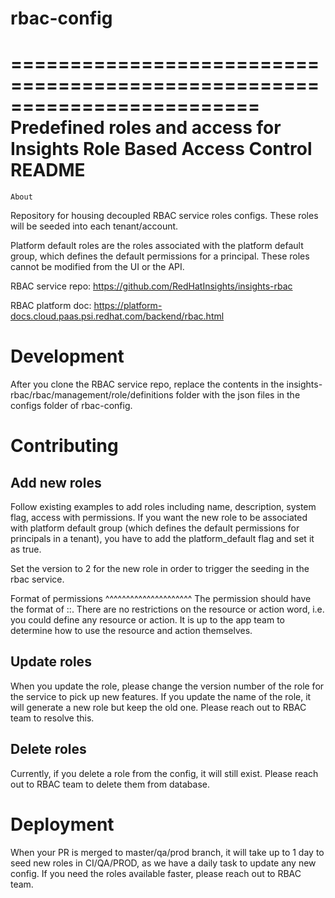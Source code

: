 # rbac-config

=========================================================================
Predefined roles and access for Insights Role Based Access Control README
=========================================================================

~~~~~
About
~~~~~

Repository for housing decoupled RBAC service roles configs. These roles will be seeded into each
tenant/account.

Platform default roles are the roles associated with the platform default group, which defines the default
permissions for a principal. These roles cannot be modified from the UI or the API.

RBAC service repo: https://github.com/RedHatInsights/insights-rbac

RBAC platform doc: https://platform-docs.cloud.paas.psi.redhat.com/backend/rbac.html

Development
===========

After you clone the RBAC service repo, replace the contents in the insights-rbac/rbac/management/role/definitions folder 
with the json files in the configs folder of rbac-config.


Contributing
=============

Add new roles
-------------
Follow existing examples to add roles including name, description, system flag, access with permissions.
If you want the new role to be associated with platform default group (which defines the default permissions
for principals in a tenant), you have to add the platform_default flag and set it as true.

Set the version to 2 for the new role in order to trigger the seeding in the rbac service.

Format of permissions
^^^^^^^^^^^^^^^^^^^^^
The permission should have the format of <application>:<resource>:<action>. There are no restrictions on the
resource or action word, i.e. you could define any resource or action. It is up to the app team to determine how to use the
resource and action themselves.

Update roles
-------------
When you update the role, please change the version number of the role for the service to pick up new features.
If you update the name of the role, it will generate a new role but keep the old one. Please reach out to 
RBAC team to resolve this.

Delete roles
-------------
Currently, if you delete a role from the config, it will still exist. Please reach out to RBAC team to delete them from database.


Deployment
==========
When your PR is merged to master/qa/prod branch, it will take up to 1 day to seed new roles in CI/QA/PROD, as we have a daily task to update any new config. 
If you need the roles available faster, please reach out to RBAC team.
